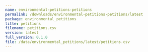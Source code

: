 ```yaml
---
name: environmental-petitions-petitions
permalink: /downloads/environmental-petitions-petitions/latest
package: environmental_petitions
title: petitions
filename: petitions.csv
version: latest
full_version: 0.1.0
file: /data/environmental_petitions/latest/petitions.csv
---
```

